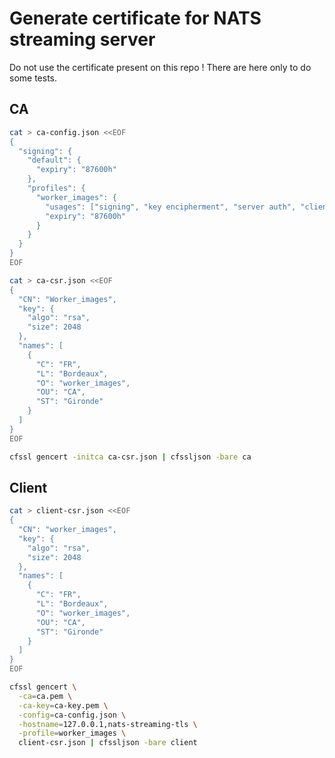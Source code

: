 # Generate certificate for NATS streaming server

Do not use the certificate present on this repo !
There are here only to do some tests.

## CA
```bash
cat > ca-config.json <<EOF
{
  "signing": {
    "default": {
      "expiry": "87600h"
    },
    "profiles": {
      "worker_images": {
        "usages": ["signing", "key encipherment", "server auth", "client auth"],
        "expiry": "87600h"
      }
    }
  }
}
EOF

cat > ca-csr.json <<EOF
{
  "CN": "Worker_images",
  "key": {
    "algo": "rsa",
    "size": 2048
  },
  "names": [
    {
      "C": "FR",
      "L": "Bordeaux",
      "O": "worker_images",
      "OU": "CA",
      "ST": "Gironde"
    }
  ]
}
EOF

cfssl gencert -initca ca-csr.json | cfssljson -bare ca
```


## Client
```bash
cat > client-csr.json <<EOF
{
  "CN": "worker_images",
  "key": {
    "algo": "rsa",
    "size": 2048
  },
  "names": [
    {
      "C": "FR",
      "L": "Bordeaux",
      "O": "worker_images",
      "OU": "CA",
      "ST": "Gironde"
    }
  ]
}
EOF

cfssl gencert \
  -ca=ca.pem \
  -ca-key=ca-key.pem \
  -config=ca-config.json \
  -hostname=127.0.0.1,nats-streaming-tls \
  -profile=worker_images \
  client-csr.json | cfssljson -bare client
```
